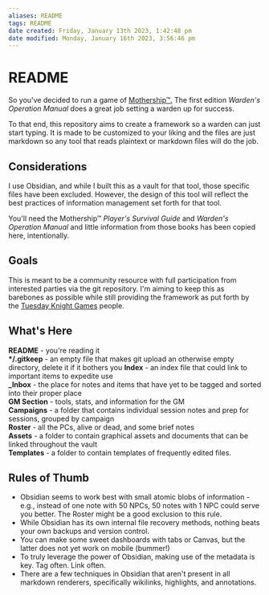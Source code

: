 ```yaml
---
aliases: README
tags: README
date created: Friday, January 13th 2023, 1:42:48 pm
date modified: Monday, January 16th 2023, 3:56:46 pm
---
```

# README

So you've decided to run a game of [Mothership™.](https://www.mothershiprpg.com)  The first edition *Warden's Operation Manual* does a great job setting a warden up for success.  

To that end, this repository aims to create a framework so a warden can just start typing.  It is made to be customized to your liking and the files are just markdown so any tool that reads plaintext or markdown files will do the job.

## Considerations

I use Obsidian, and while I built this as a vault for that tool, those specific files have been excluded.  However, the design of this tool will reflect the best practices of information management set forth for that tool.  

You'll need the Mothership™ *Player's Survival Guide* and *Warden's Operation Manual* and little information from those books has been copied here, intentionally. 

## Goals

This is meant to be a community resource with full participation from interested parties via the git repository.  I'm aiming to keep this as barebones as possible while still providing the framework as put forth by the [Tuesday Knight Games](https://www.tuesdayknightgames.com) people. 

## What's Here

**README** - you're reading it  
**\*\/.gitkeep** - an empty file that makes git upload an otherwise empty directory, delete it if it bothers you
**Index** - an index file that could link to important items to expedite use  
**\_Inbox** - the place for notes and items that have yet to be tagged and sorted into their proper place  
**GM Section** - tools, stats, and information for the GM  
**Campaigns** - a folder that contains individual session notes and prep for sessions, grouped by campaign  
**Roster** - all the PCs, alive or dead, and some brief notes  
**Assets** - a folder to contain graphical assets and documents that can be linked throughout the vault   
**Templates** - a folder to contain templates of frequently edited files.  


## Rules of Thumb

- Obsidian seems to work best with small atomic blobs of information - e.g., instead of one note with 50 NPCs, 50 notes with 1 NPC could serve you better.  The Roster might be a good exclusion to this rule.
- While Obsidian has its own internal file recovery methods, nothing beats your own backups and version control.
- You can make some sweet dashboards with tabs or Canvas, but the latter does not yet work on mobile (bummer!)
- To truly leverage the power of Obsidian, making use of the metadata is key.  Tag often.  Link often.  
- There are a few techniques in Obsidian that aren't present in all markdown renderers, specifically wikilinks, highlights, and annotations.  